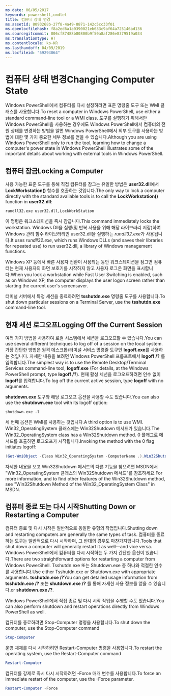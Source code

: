 ```yaml
---
ms.date: 06/05/2017
keywords: powershell,cmdlet
title: 컴퓨터 상태 변경
ms.assetid: 8093268b-27f8-4a49-8871-142c5cc33f01
ms.openlocfilehash: f8a2ed6a1a0390021eb633c9af64a725146ad136
ms.sourcegitcommit: 806cf87488b80800b9f50a8af286e8379519a034
ms.translationtype: HT
ms.contentlocale: ko-KR
ms.lasthandoff: 04/09/2019
ms.locfileid: "59293064"
---
```

# <a name="changing-computer-state"></a><span data-ttu-id="1ac27-103">컴퓨터 상태 변경</span><span class="sxs-lookup"><span data-stu-id="1ac27-103">Changing Computer State</span></span>

<span data-ttu-id="1ac27-104">Windows PowerShell에서 컴퓨터를 다시 설정하려면 표준 명령줄 도구 또는 WMI 클래스를 사용합니다.</span><span class="sxs-lookup"><span data-stu-id="1ac27-104">To reset a computer in Windows PowerShell, use either a standard command-line tool or a WMI class.</span></span> <span data-ttu-id="1ac27-105">도구를 실행하기 위해서만 Windows PowerShell을 사용하는 경우에도 Windows PowerShell에서 컴퓨터의 전원 상태를 변경하는 방법을 알면 Windows PowerShell에서 외부 도구를 사용하는 방법에 대한 몇 가지 중요한 세부 정보를 얻을 수 있습니다.</span><span class="sxs-lookup"><span data-stu-id="1ac27-105">Although you are using Windows PowerShell only to run the tool, learning how to change a computer's power state in Windows PowerShell illustrates some of the important details about working with external tools in Windows PowerShell.</span></span>

## <a name="locking-a-computer"></a><span data-ttu-id="1ac27-106">컴퓨터 잠금</span><span class="sxs-lookup"><span data-stu-id="1ac27-106">Locking a Computer</span></span>

<span data-ttu-id="1ac27-107">사용 가능한 표준 도구를 통해 직접 컴퓨터를 잠그는 유일한 방법은 **user32.dll**에서 **LockWorkstation()** 함수를 호출하는 것입니다.</span><span class="sxs-lookup"><span data-stu-id="1ac27-107">The only way to lock a computer directly with the standard available tools is to call the **LockWorkstation()** function in **user32.dll**:</span></span>

```
rundll32.exe user32.dll,LockWorkStation
```

<span data-ttu-id="1ac27-108">이 명령은 워크스테이션을 즉시 잠급니다.</span><span class="sxs-lookup"><span data-stu-id="1ac27-108">This command immediately locks the workstation.</span></span> <span data-ttu-id="1ac27-109">Windows Dll을 실행(및 반복 사용을 위해 해당 라이브러리 저장)하여 Windows 관리 함수 라이브러리인 user32.dll을 실행하는 *rundll32.exe*가 사용됩니다.</span><span class="sxs-lookup"><span data-stu-id="1ac27-109">It uses *rundll32.exe*, which runs Windows DLLs (and saves their libraries for repeated use) to run user32.dll, a library of Windows management functions.</span></span>

<span data-ttu-id="1ac27-110">Windows XP 등에서 빠른 사용자 전환이 사용되는 동안 워크스테이션을 잠그면 컴퓨터는 현재 사용자의 화면 보호기를 시작하지 않고 사용자 로그온 화면을 표시합니다.</span><span class="sxs-lookup"><span data-stu-id="1ac27-110">When you lock a workstation while Fast User Switching is enabled, such as on Windows XP, the computer displays the user logon screen rather than starting the current user's screensaver.</span></span>

<span data-ttu-id="1ac27-111">터미널 서버에서 특정 세션을 종료하려면 **tsshutdn.exe** 명령줄 도구를 사용합니다.</span><span class="sxs-lookup"><span data-stu-id="1ac27-111">To shut down particular sessions on a Terminal Server, use the **tsshutdn.exe** command-line tool.</span></span>

## <a name="logging-off-the-current-session"></a><span data-ttu-id="1ac27-112">현재 세션 로그오프</span><span class="sxs-lookup"><span data-stu-id="1ac27-112">Logging Off the Current Session</span></span>

<span data-ttu-id="1ac27-113">여러 가지 방법을 사용하여 로컬 시스템에서 세션을 로그오프할 수 있습니다.</span><span class="sxs-lookup"><span data-stu-id="1ac27-113">You can use several different techniques to log off of a session on the local system.</span></span> <span data-ttu-id="1ac27-114">가장 간단한 방법은 원격 데스크톱/터미널 서비스 명령줄 도구인 **logoff.exe**를 사용하는 것입니다. 자세한 내용을 보려면 Windows PowerShell 프롬프트에서 **logoff /?** 를 입력합니다.</span><span class="sxs-lookup"><span data-stu-id="1ac27-114">The simplest way is to use the Remote Desktop/Terminal Services command-line tool, **logoff.exe** (For details, at the Windows PowerShell prompt, type **logoff /?**).</span></span> <span data-ttu-id="1ac27-115">현재 활성 세션을 로그오프하려면 인수 없이 **logoff**를 입력합니다.</span><span class="sxs-lookup"><span data-stu-id="1ac27-115">To log off the current active session, type **logoff** with no arguments.</span></span>

<span data-ttu-id="1ac27-116">**shutdown.exe** 도구와 해당 로그오프 옵션을 사용할 수도 있습니다.</span><span class="sxs-lookup"><span data-stu-id="1ac27-116">You can also use the **shutdown.exe** tool with its logoff option:</span></span>

```
shutdown.exe -l
```

<span data-ttu-id="1ac27-117">세 번째 옵션은 WMI를 사용하는 것입니다.</span><span class="sxs-lookup"><span data-stu-id="1ac27-117">A third option is to use WMI.</span></span> <span data-ttu-id="1ac27-118">Win32_OperatingSystem 클래스에는 Win32Shutdown 메서드가 있습니다.</span><span class="sxs-lookup"><span data-stu-id="1ac27-118">The Win32_OperatingSystem class has a Win32Shutdown method.</span></span> <span data-ttu-id="1ac27-119">0 플래그로 메서드를 호출하면 로그오프가 시작됩니다.</span><span class="sxs-lookup"><span data-stu-id="1ac27-119">Invoking the method with the 0 flag initiates logoff:</span></span>

```powershell
(Get-WmiObject -Class Win32_OperatingSystem -ComputerName .).Win32Shutdown(0)
```

<span data-ttu-id="1ac27-120">자세한 내용을 보고 Win32Shutdown 메서드의 다른 기능을 찾으려면 MSDN에서 "Win32_OperatingSystem 클래스의 Win32Shutdown 메서드"를 참조하세요.</span><span class="sxs-lookup"><span data-stu-id="1ac27-120">For more information, and to find other features of the Win32Shutdown method, see "Win32Shutdown Method of the Win32_OperatingSystem Class" in MSDN.</span></span>

## <a name="shutting-down-or-restarting-a-computer"></a><span data-ttu-id="1ac27-121">컴퓨터 종료 또는 다시 시작</span><span class="sxs-lookup"><span data-stu-id="1ac27-121">Shutting Down or Restarting a Computer</span></span>

<span data-ttu-id="1ac27-122">컴퓨터 종료 및 다시 시작은 일반적으로 동일한 유형의 작업입니다.</span><span class="sxs-lookup"><span data-stu-id="1ac27-122">Shutting down and restarting computers are generally the same types of task.</span></span> <span data-ttu-id="1ac27-123">컴퓨터를 종료하는 도구는 일반적으로 다시 시작하며, 그 반대의 경우도 마찬가지입니다.</span><span class="sxs-lookup"><span data-stu-id="1ac27-123">Tools that shut down a computer will generally restart it as well—and vice versa.</span></span> <span data-ttu-id="1ac27-124">Windows PowerShell에서 컴퓨터를 다시 시작하는 두 가지 간단한 옵션이 있습니다.</span><span class="sxs-lookup"><span data-stu-id="1ac27-124">There are two straightforward options for restarting a computer from Windows PowerShell.</span></span> <span data-ttu-id="1ac27-125">Tsshutdn.exe 또는 Shutdown.exe 중 하나와 적절한 인수를 사용합니다.</span><span class="sxs-lookup"><span data-stu-id="1ac27-125">Use either Tsshutdn.exe or Shutdown.exe with appropriate arguments.</span></span> <span data-ttu-id="1ac27-126">**tsshutdn.exe /?**</span><span class="sxs-lookup"><span data-stu-id="1ac27-126">You can get detailed usage information from **tsshutdn.exe /?**</span></span> <span data-ttu-id="1ac27-127">또는 **shutdown.exe /?** 를 통해 자세한 사용 정보를 얻을 수 있습니다.</span><span class="sxs-lookup"><span data-stu-id="1ac27-127">or **shutdown.exe /?**.</span></span>

<span data-ttu-id="1ac27-128">Windows PowerShell에서 직접 종료 및 다시 시작 작업을 수행할 수도 있습니다.</span><span class="sxs-lookup"><span data-stu-id="1ac27-128">You can also perform shutdown and restart operations directly from Windows PowerShell as well.</span></span>

<span data-ttu-id="1ac27-129">컴퓨터를 종료하려면 Stop-Computer 명령을 사용합니다.</span><span class="sxs-lookup"><span data-stu-id="1ac27-129">To shut down the computer, use the Stop-Computer command</span></span>

```powershell
Stop-Computer
```

<span data-ttu-id="1ac27-130">운영 체제를 다시 시작하려면 Restart-Computer 명령을 사용합니다.</span><span class="sxs-lookup"><span data-stu-id="1ac27-130">To restart the operating system, use the Restart-Computer command</span></span>

```powershell
Restart-Computer
```

<span data-ttu-id="1ac27-131">컴퓨터를 강제로 즉시 다시 시작하려면 -Force 매개 변수를 사용합니다.</span><span class="sxs-lookup"><span data-stu-id="1ac27-131">To force an immediate restart of the computer, use the -Force parameter.</span></span>

```powershell
Restart-Computer -Force
```
